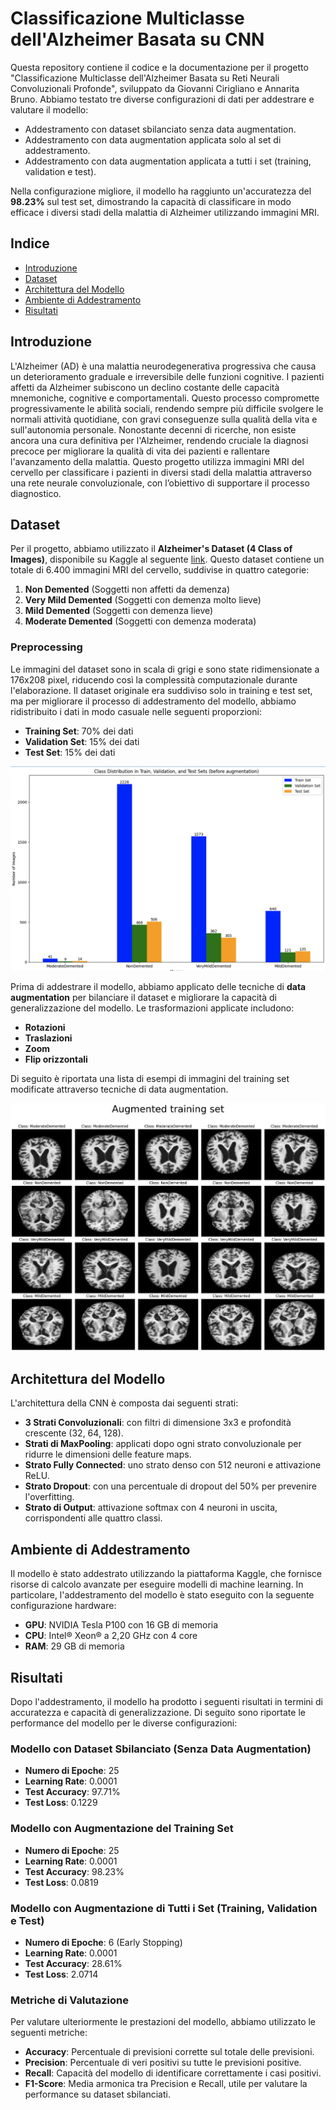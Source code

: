 # Classificazione Multiclasse dell'Alzheimer Basata su CNN

Questa repository contiene il codice e la documentazione per il progetto "Classificazione Multiclasse dell'Alzheimer Basata su Reti Neurali Convoluzionali Profonde", sviluppato da Giovanni Cirigliano e Annarita Bruno. Abbiamo testato tre diverse configurazioni di dati per addestrare e valutare il modello:
- Addestramento con dataset sbilanciato senza data augmentation.
- Addestramento con data augmentation applicata solo al set di addestramento.
- Addestramento con data augmentation applicata a tutti i set (training, validation e test).

Nella configurazione migliore, il modello ha raggiunto un'accuratezza del **98.23%** sul test set, dimostrando la capacità di classificare in modo efficace i diversi stadi della malattia di Alzheimer utilizzando immagini MRI.

## Indice
- [Introduzione](#introduzione)
- [Dataset](#dataset)
- [Architettura del Modello](#architettura-del-modello)
- [Ambiente di Addestramento](#ambiente-di-addestramento)
- [Risultati](#risultati)

## Introduzione

L'Alzheimer (AD) è una malattia neurodegenerativa progressiva che causa un deterioramento graduale e irreversibile delle funzioni cognitive. I pazienti affetti da Alzheimer subiscono un declino costante delle capacità mnemoniche, cognitive e comportamentali. Questo processo compromette progressivamente le abilità sociali, rendendo sempre più difficile svolgere le normali attività quotidiane, con gravi conseguenze sulla qualità della vita e sull'autonomia personale. Nonostante decenni di ricerche, non esiste ancora una cura definitiva per l'Alzheimer, rendendo cruciale la diagnosi precoce per migliorare la qualità di vita dei pazienti e rallentare l'avanzamento della malattia. Questo progetto utilizza immagini MRI del cervello per classificare i pazienti in diversi stadi della malattia attraverso una rete neurale convoluzionale, con l’obiettivo di supportare il processo diagnostico.

## Dataset

Per il progetto, abbiamo utilizzato il **Alzheimer's Dataset (4 Class of Images)**, disponibile su Kaggle al seguente [link](https://www.kaggle.com/datasets/tourist55/alzheimers-dataset-4-class-of-images/data). Questo dataset contiene un totale di 6.400 immagini MRI del cervello, suddivise in quattro categorie:

1. **Non Demented** (Soggetti non affetti da demenza)
2. **Very Mild Demented** (Soggetti con demenza molto lieve)
3. **Mild Demented** (Soggetti con demenza lieve)
4. **Moderate Demented** (Soggetti con demenza moderata)

### Preprocessing

Le immagini del dataset sono in scala di grigi e sono state ridimensionate a 176x208 pixel, riducendo così la complessità computazionale durante l'elaborazione. Il dataset originale era suddiviso solo in training e test set, ma per migliorare il processo di addestramento del modello, abbiamo ridistribuito i dati in modo casuale nelle seguenti proporzioni:
- **Training Set**: 70% dei dati
- **Validation Set**: 15% dei dati
- **Test Set**: 15% dei dati

![Distribuzione classi prima del bilanciamento](imgs/distribuzioneClassiPrimaBilanciamento.png)

Prima di addestrare il modello, abbiamo applicato delle tecniche di **data augmentation** per bilanciare il dataset e migliorare la capacità di generalizzazione del modello. Le trasformazioni applicate includono:

- **Rotazioni**
- **Traslazioni**
- **Zoom**
- **Flip orizzontali**

Di seguito è riportata una lista di esempi di immagini del training set modificate attraverso tecniche di data augmentation.

![Training Samples trasformati](imgs/trainingSetBilanciato.png)

## Architettura del Modello

L'architettura della CNN è composta dai seguenti strati:
- **3 Strati Convoluzionali**: con filtri di dimensione 3x3 e profondità crescente (32, 64, 128).
- **Strati di MaxPooling**: applicati dopo ogni strato convoluzionale per ridurre le dimensioni delle feature maps.
- **Strato Fully Connected**: uno strato denso con 512 neuroni e attivazione ReLU.
- **Strato Dropout**: con una percentuale di dropout del 50% per prevenire l'overfitting.
- **Strato di Output**: attivazione softmax con 4 neuroni in uscita, corrispondenti alle quattro classi.

## Ambiente di Addestramento

Il modello è stato addestrato utilizzando la piattaforma Kaggle, che fornisce risorse di calcolo avanzate per eseguire modelli di machine learning. In particolare, l'addestramento del modello è stato eseguito con la seguente configurazione hardware:

- **GPU**: NVIDIA Tesla P100 con 16 GB di memoria
- **CPU**: Intel® Xeon® a 2,20 GHz con 4 core
- **RAM**: 29 GB di memoria

## Risultati

Dopo l'addestramento, il modello ha prodotto i seguenti risultati in termini di accuratezza e capacità di generalizzazione. Di seguito sono riportate le performance del modello per le diverse configurazioni:

### Modello con Dataset Sbilanciato (Senza Data Augmentation)
- **Numero di Epoche**: 25
- **Learning Rate**: 0.0001
- **Test Accuracy**: 97.71%
- **Test Loss**: 0.1229

### Modello con Augmentazione del Training Set
- **Numero di Epoche**: 25
- **Learning Rate**: 0.0001
- **Test Accuracy**: 98.23%
- **Test Loss**: 0.0819

### Modello con Augmentazione di Tutti i Set (Training, Validation e Test)
- **Numero di Epoche**: 6 (Early Stopping)
- **Learning Rate**: 0.0001
- **Test Accuracy**: 28.61%
- **Test Loss**: 2.0714

### Metriche di Valutazione

Per valutare ulteriormente le prestazioni del modello, abbiamo utilizzato le seguenti metriche:

- **Accuracy**: Percentuale di previsioni corrette sul totale delle previsioni.
- **Precision**: Percentuale di veri positivi su tutte le previsioni positive.
- **Recall**: Capacità del modello di identificare correttamente i casi positivi.
- **F1-Score**: Media armonica tra Precision e Recall, utile per valutare la performance su dataset sbilanciati.

